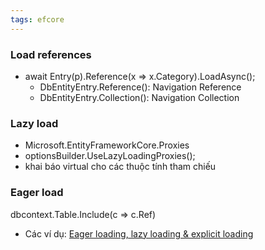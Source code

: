 ```yaml
---
tags: efcore 
---
```

### Load references

- await Entry(p).Reference(x => x.Category).LoadAsync();
    - DbEntityEntry.Reference(): Navigation Reference
    - DbEntityEntry.Collection(): Navigation Collection

### Lazy load

- Microsoft.EntityFrameworkCore.Proxies
- optionsBuilder.UseLazyLoadingProxies();
- khai báo virtual cho các thuộc tính tham chiếu

### Eager load

dbcontext.Table.Include(c => c.Ref)

- Các ví dụ: [Eager loading, lazy loading & explicit loading](../Intern%20tech%20notes/Data%20access.md#Eager%20loading,%20lazy%20loading%20&%20explicit%20loading)